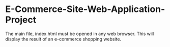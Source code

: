 # E-Commerce-Site-Web-Application-Project

The main file, index.html must be opened in any web browser. 
This will display the result of an e-commerce shopping website.
